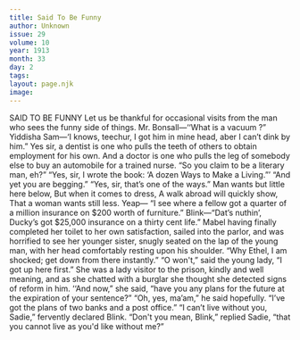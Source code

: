 ```yaml
---
title: Said To Be Funny
author: Unknown 
issue: 29
volume: 10
year: 1913
month: 33
day: 2
tags:
layout: page.njk
image:
---
```

SAID TO BE FUNNY    Let us be thankful for occasional visits from the man who sees the funny side of things.    Mr. Bonsall—‘‘What is a vacuum ?”    Yiddisha Sam—‘I knows, teechur, I got him in mine head, aber I can’t dink by him.”       Yes sir, a dentist is one who pulls the teeth of others to obtain employment for his own. And a doctor is one who pulls the leg of somebody else to buy an automobile for a trained nurse.       “So you claim to be a literary man, eh?”    “Yes, sir, I wrote the book: ‘A dozen Ways to Make a Living.”’    “And yet you are begging.”    “Yes, sir, that’s one of the ways.”       Man wants but little here below,    But when it comes to dress,    A walk abroad will quickly show,    That a woman wants still less.       Yeap— “I see where a fellow got a quarter of a million insurance on $200 worth of furniture.” Blink—“Dat’s nuthin’, Ducky’s got $25,000 insurance on a thirty cent life.”       Mabel having finally completed her toilet to her own satisfaction, sailed into the parlor, and was horrified to see her younger sister, snugly seated on the lap of the young man, with her head comfortably resting upon his shoulder.    “Why Ethel, I am shocked; get down from there instantly.”    “O won't,” said the young lady,  “I got up here first.”       She was a lady visitor to the prison, kindly and well meaning, and as she chatted with a burglar she thought she detected signs of reform in him. ‘‘And now,” she said, “have you any plans for the future at the expiration of your sentence?”    “Oh, yes, ma’am,” he said hopefully. “I’ve got the plans of two banks and a post office.”       “I can’t live without you, Sadie,” fervently declared Blink.    “Don't you mean, Blink,” replied Sadie, “that you cannot live as you'd like without me?” 


